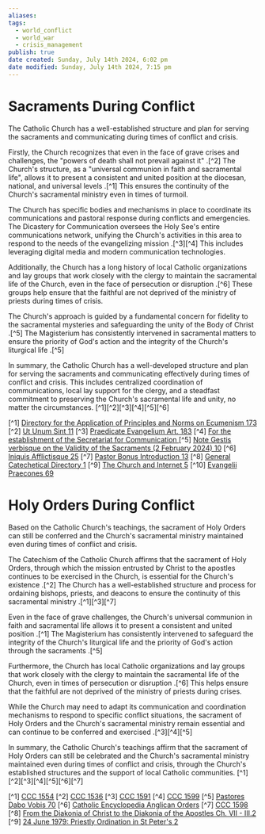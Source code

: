 ```yaml
---
aliases: 
tags:
  - world_conflict
  - world_war
  - crisis_management
publish: true
date created: Sunday, July 14th 2024, 6:02 pm
date modified: Sunday, July 14th 2024, 7:15 pm
---
```


# Sacraments During Conflict
The Catholic Church has a well-established structure and plan for serving the sacraments and communicating during times of conflict and crisis. 

Firstly, the Church recognizes that even in the face of grave crises and challenges, the "powers of death shall not prevail against it" .[^2] The Church's structure, as a "universal communion in faith and sacramental life", allows it to present a consistent and united position at the diocesan, national, and universal levels .[^1] This ensures the continuity of the Church's sacramental ministry even in times of turmoil.

The Church has specific bodies and mechanisms in place to coordinate its communications and pastoral response during conflicts and emergencies. The Dicastery for Communication oversees the Holy See's entire communications network, unifying the Church's activities in this area to respond to the needs of the evangelizing mission .[^3][^4] This includes leveraging digital media and modern communication technologies.

Additionally, the Church has a long history of local Catholic organizations and lay groups that work closely with the clergy to maintain the sacramental life of the Church, even in the face of persecution or disruption .[^6] These groups help ensure that the faithful are not deprived of the ministry of priests during times of crisis.

The Church's approach is guided by a fundamental concern for fidelity to the sacramental mysteries and safeguarding the unity of the Body of Christ .[^5] The Magisterium has consistently intervened in sacramental matters to ensure the priority of God's action and the integrity of the Church's liturgical life .[^5]

In summary, the Catholic Church has a well-developed structure and plan for serving the sacraments and communicating effectively during times of conflict and crisis. This includes centralized coordination of communications, local lay support for the clergy, and a steadfast commitment to preserving the Church's sacramental life and unity, no matter the circumstances. [^1][^2][^3][^4][^5][^6]

[^1] [Directory for the Application of Principles and Norms on Ecumenism 173](http://www.christianunity.va/content/unitacristiani/en/documenti/testo-in-inglese.html)
[^2] [Ut Unum Sint 11](https://www.vatican.va/content/john-paul-ii/en/encyclicals/documents/hf_jp-ii_enc_25051995_ut-unum-sint.html)
[^3] [Praedicate Evangelium Art. 183](https://www.vatican.va/content/francesco/en/apost_constitutions/documents/20220319-costituzione-ap-praedicate-evangelium.html#Dicastery_for_Divine_Worship_and_the_Discipline_of_the_Sacraments)
[^4] [For the establishment of the Secretariat for Communication ](https://www.vatican.va/content/francesco/en/apost_letters/documents/papa-francesco_lettera-ap_20150627_segreteria-comunicazione.html)
[^5] [Note Gestis verbisque on the Validity of the Sacraments (2 February 2024) 10](https://www.vatican.va/roman_curia/congregations/cfaith/documents/rc_ddf_doc_20240202_gestis-verbisque_en.html)
[^6] [Iniquis Afflictisque 25](https://www.vatican.va/content/pius-xi/en/encyclicals/documents/hf_p-xi_enc_18111926_iniquis-afflictisque.html)
[^7] [Pastor Bonus Introduction 13](https://www.vatican.va/content/john-paul-ii/en/apost_constitutions/documents/hf_jp-ii_apc_19880628_pastor-bonus.html)
[^8] [General Catechetical Directory 1](https://www.vatican.va/roman_curia/congregations/cclergy/documents/rc_con_cclergy_doc_11041971_gcat_en.html)
[^9] [The Church and Internet 5](https://www.vatican.va/roman_curia/pontifical_councils/pccs/documents/rc_pc_pccs_doc_20020228_church-internet_en.html)
[^10] [Evangelii Praecones 69](https://www.vatican.va/content/pius-xii/en/encyclicals/documents/hf_p-xii_enc_02061951_evangelii-praecones.html)

# Holy Orders During Conflict
Based on the Catholic Church's teachings, the sacrament of Holy Orders can still be conferred and the Church's sacramental ministry maintained even during times of conflict and crisis.

The Catechism of the Catholic Church affirms that the sacrament of Holy Orders, through which the mission entrusted by Christ to the apostles continues to be exercised in the Church, is essential for the Church's existence .[^2] The Church has a well-established structure and process for ordaining bishops, priests, and deacons to ensure the continuity of this sacramental ministry .[^1][^3][^7]

Even in the face of grave challenges, the Church's universal communion in faith and sacramental life allows it to present a consistent and united position .[^1] The Magisterium has consistently intervened to safeguard the integrity of the Church's liturgical life and the priority of God's action through the sacraments .[^5]

Furthermore, the Church has local Catholic organizations and lay groups that work closely with the clergy to maintain the sacramental life of the Church, even in times of persecution or disruption .[^6] This helps ensure that the faithful are not deprived of the ministry of priests during crises.

While the Church may need to adapt its communication and coordination mechanisms to respond to specific conflict situations, the sacrament of Holy Orders and the Church's sacramental ministry remain essential and can continue to be conferred and exercised .[^3][^4][^5]

In summary, the Catholic Church's teachings affirm that the sacrament of Holy Orders can still be celebrated and the Church's sacramental ministry maintained even during times of conflict and crisis, through the Church's established structures and the support of local Catholic communities. [^1][^2][^3][^4][^5][^6][^7]

[^1] [CCC 1554](http://www.vatican.va/archive/ENG0015/__P4U.HTM)
[^2] [CCC 1536](http://www.vatican.va/archive/ENG0015/__P4R.HTM)
[^3] [CCC 1591](http://www.vatican.va/archive/ENG0015/__P4Z.HTM)
[^4] [CCC 1599](http://www.vatican.va/archive/ENG0015/__P4Z.HTM)
[^5] [Pastores Dabo Vobis 70](https://www.vatican.va/content/john-paul-ii/en/apost_exhortations/documents/hf_jp-ii_exh_25031992_pastores-dabo-vobis.html)
[^6] [Catholic Encyclopedia Anglican Orders](https://www.newadvent.org/cathen/01491a.htm)
[^7] [CCC 1598](http://www.vatican.va/archive/ENG0015/__P4Z.HTM)
[^8] [From the Diakonia of Christ to the Diakonia of the Apostles Ch. VII - III.2](https://www.vatican.va/roman_curia/congregations/cfaith/cti_documents/rc_con_cfaith_pro_05072004_diaconate_en.html)
[^9] [24 June 1979: Priestly Ordination in St Peter's 2](https://www.vatican.va/content/john-paul-ii/en/homilies/1979/documents/hf_jp-ii_hom_19790624_ordinazioni-sacerd.html)